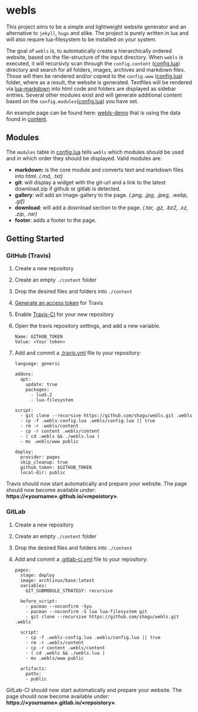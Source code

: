 # webls
This project aims to be a simple and lightweight website generator and an alternative to `jekyll`, `hugo` and alike. The project is purely written in lua and will also require lua-filesystem to be installed on your system.

The goal of `webls` is, to automatically create a hierarchically ordered website, based on the file-structure of the input directory. When `webls` is executed, it will recursivly scan through the `config.content` ([config.lua](./config.lua)) directory and search for all folders, images, archives and markdown files. Those will then be rendered and/or copied to the `config.www` ([config.lua](./config.lua)) folder, where as a result, the website is generated.
Textfiles will be rendered via [lua-markdown](https://github.com/mpeterv/markdown.git) into html code and folders are displayed as sidebar entries. Several other modules exist and will generate additional content based on the `config.modules`([config.lua](config.lua)) you have set.

An example page can be found here: [webls-demo](https://shagu.github.io/webls) that is using the data found in [content](./content).

## Modules
The `modules` table in [config.lua](config.lua) tells `webls` which modules should be used and in which order they should be displayed. Valid modules are:

- **markdown:** is the core module and converts text and markdown files into html. *(.md, .txt)*
- **git**: will display a widget with the git-url and a link to the latest download.zip if github or gitlab is detected.
- **gallery**: will add an image-gallery to the page. *(.png, .jpg, .jpeg, .webp, .gif)*
- **download**: will add a download section to the page. *(.tar, .gz, .bz2, .xz, .zip, .rar)*
- **footer**: adds a footer to the page.

## Getting Started

### GitHub (Travis)

 1. Create a new repository
 2. Create an empty `./content` folder
 3. Drop the desired files and folders into `./content`
 4. [Generate an access token](https://help.github.com/en/github/authenticating-to-github/creating-a-personal-access-token-for-the-command-line) for Travis
 5. Enable [Travis-CI](https://travis-ci.org) for your new repository
 6. Open the travis repository settings, and add a new variable.

        Name: GITHUB_TOKEN
        Value: «Your token»

 7. Add and commit a [.travis.yml](./.travis.yml) file to your repository:

        language: generic

        addons:
          apt:
            update: true
            packages:
              - lua5.2
              - lua-filesystem

        script:
          - git clone --recursive https://github.com/shagu/webls.git .webls
          - cp -f .webls-config.lua .webls/config.lua || true
          - rm -r .webls/content
          - cp -r content .webls/content
          - ( cd .webls && ./webls.lua )
          - mv .webls/www public

        deploy:
          provider: pages
          skip_cleanup: true
          github_token: $GITHUB_TOKEN
          local-dir: public

Travis should now start automatically and prepare your website. The page should now become available under: **https://«yourname».github.io/«repoistory»**.

### GitLab

 1. Create a new repository
 2. Create an empty `./content` folder
 3. Drop the desired files and folders into `./content`
 4. Add and commit a [.gitlab-ci.yml](./.gitlab-ci.yml) file to your repository:

        pages:
          stage: deploy
          image: archlinux/base:latest
          variables:
            GIT_SUBMODULE_STRATEGY: recursive

          before_script:
            - pacman --noconfirm -Syu
            - pacman --noconfirm -S lua lua-filesystem git
            - git clone --recursive https://github.com/shagu/webls.git .webls

          script:
            - cp -f .webls-config.lua .webls/config.lua || true
            - rm -r .webls/content
            - cp -r content .webls/content
            - ( cd .webls && ./webls.lua )
            - mv .webls/www public

          artifacts:
            paths:
            - public

GitLab-CI should now start automatically and prepare your website. The page should now become available under: **https://«yourname».gitlab.io/«repoistory»**.
